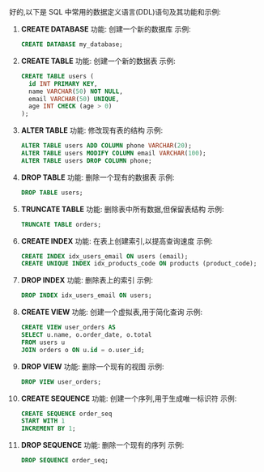 好的,以下是 SQL 中常用的数据定义语言(DDL)语句及其功能和示例:

1. **CREATE DATABASE**
   功能: 创建一个新的数据库
   示例:
   ```sql
   CREATE DATABASE my_database;
   ```

2. **CREATE TABLE**
   功能: 创建一个新的数据表
   示例:
   ```sql
   CREATE TABLE users (
     id INT PRIMARY KEY,
     name VARCHAR(50) NOT NULL,
     email VARCHAR(50) UNIQUE,
     age INT CHECK (age > 0)
   );
   ```

3. **ALTER TABLE**
   功能: 修改现有表的结构
   示例:
   ```sql
   ALTER TABLE users ADD COLUMN phone VARCHAR(20);
   ALTER TABLE users MODIFY COLUMN email VARCHAR(100);
   ALTER TABLE users DROP COLUMN phone;
   ```

4. **DROP TABLE**
   功能: 删除一个现有的数据表
   示例:
   ```sql
   DROP TABLE users;
   ```

5. **TRUNCATE TABLE**
   功能: 删除表中所有数据,但保留表结构
   示例:
   ```sql
   TRUNCATE TABLE orders;
   ```

6. **CREATE INDEX**
   功能: 在表上创建索引,以提高查询速度
   示例:
   ```sql
   CREATE INDEX idx_users_email ON users (email);
   CREATE UNIQUE INDEX idx_products_code ON products (product_code);
   ```

7. **DROP INDEX**
   功能: 删除表上的索引
   示例:
   ```sql
   DROP INDEX idx_users_email ON users;
   ```

8. **CREATE VIEW**
   功能: 创建一个虚拟表,用于简化查询
   示例:
   ```sql
   CREATE VIEW user_orders AS
   SELECT u.name, o.order_date, o.total
   FROM users u
   JOIN orders o ON u.id = o.user_id;
   ```

9. **DROP VIEW**
   功能: 删除一个现有的视图
   示例:
   ```sql
   DROP VIEW user_orders;
   ```
   
10. **CREATE SEQUENCE**
    功能: 创建一个序列,用于生成唯一标识符
    示例:
    ```sql
    CREATE SEQUENCE order_seq
    START WITH 1
    INCREMENT BY 1;
    ```

11. **DROP SEQUENCE**
    功能: 删除一个现有的序列
    示例:
    ```sql
    DROP SEQUENCE order_seq;
    ```